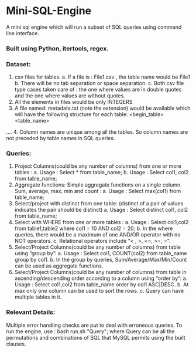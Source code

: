 # Mini-SQL-Engine
A mini sql engine which will run a subset of SQL queries using command line interface.
### Built using Python, itertools, regex.

### Dataset:
1. csv files for tables.
a. If a file is : File1.csv , the table name would be File1
b. There will be no tab separation or space separation.
c. Both csv file type cases taken care of : the one where values are in double quotes and the one where values are without quotes.
2. All the elements in files would be only INTEGERS
3. A file named: metadata.txt (note the extension) would be available which will have the following structure for each table:
<begin_table>
<table_name>
<attribute1>
....
<attributeN>
<end_table>
4. Column names are unique among all the tables. So column names are not preceded by table names in SQL queries.

### Queries:
1. Project Columns(could be any number of columns) from one or more tables :
a. Usage : Select * from table_name;
b. Usage : Select col1, col2 from table_name;
2. Aggregate functions: Simple aggregate functions on a single column.
Sum, average, max, min and count :
a. Usage : Select max(col1) from table_name;
3. Select/project with distinct from one table: (distinct of a pair of values indicates the pair should be distinct)
a. Usage : Select distinct col1, col2 from table_name;
4. Select with WHERE from one or more tables :
a. Usage : Select col1,col2 from table1,table2 where col1 = 10 AND col2 = 20;
b. In the where queries, there would be a maximum of one AND/OR operator with no NOT operators.
c. Relational operators include "< , >, <=, >=, =".
5. Select/Project Columns(could be any number of columns) from table using “group by”:
a. Usage : Select col1, COUNT(col2) from table_name group by col1.
b. In the group by queries, Sum/Average/Max/Min/Count can be used as aggregate functions.
6. Select/Project Columns(could be any number of columns) from table in ascending/descending order according to a column using “order by”:
a. Usage : Select col1,col2 from table_name order by col1 ASC|DESC.
b. At max only one column can be used to sort the rows.
c. Query can have multiple tables in it.

### Relevant Details:
Multiple error handling checks are put to deal with erroneous queries.
To run the engine, use : bash run.sh "Query";
where Query can be all the permutations and combinations of SQL that MySQL permits using the built clauses.
